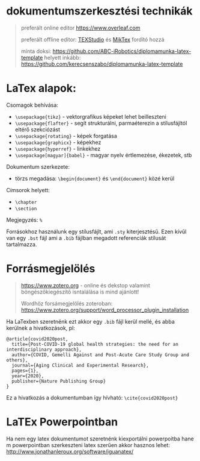 # dokumentumszerkesztési technikák
> 
> preferált online editor https://www.overleaf.com
> 
> preferált offline editor: [TEXStudio](https://www.texstudio.org/) és [MikTex](https://miktex.org/) fordító hozzá
> 
> minta doksi: https://github.com/ABC-iRobotics/diplomamunka-latex-template helyett inkább: https://github.com/kerecsenszabo/diplomamunka-latex-template


# LaTex alapok:
Csomagok behívása:
- `\usepackage{tikz}` - vektorgrafikus képeket lehet beilleszteni
- `\usepackage{flafter}` - segít strukturálni, parmaéterezin a stílusfájltól eltérő szekciózást
- `\usepackage{rotating}` - képek forgatása
- `\usepackage{graphicx}` - képekhez
- `\usepackage{hyperref}` - linkekhez
- `\usepackage[magyar]{babel}` - magyar nyelv értlemezése, ékezetek, stb

Dokumentum szerkezete:
- törzs megadása: `\begin{document}` és `\end{document}` közé kerül

Címsorok helyett:
- `\chapter`
- `\section`

Megjegyzés: `%`


Forrásokhoz használunk egy stílusfájlt, ami `.sty` kiterjesztésű. Ezen kívűl van egy `.bst` fájl ami a `.bib` fájlban megadott referenciák stílusát tartalmazza. 


# Forrásmegjelölés
> https://www.zotero.org - online és dekstop valamint böngészőkiegészítő isntalálása is mind ajánlott!
> 
> Wordhöz forsámegjelölés zoteroban: https://www.zotero.org/support/word_processor_plugin_installation

Ha LaTexben szeretnénk ezt akkor egy `.bib` fájl kerül mellé, és abba kerülnek a hivatkozások, pl:
```Bib
@article{covid2020post,
  title={Post-COVID-19 global health strategies: the need for an interdisciplinary approach},
  author={COVID, Gemelli Against and Post-Acute Care Study Group and others},
  journal={Aging Clinical and Experimental Research},
  pages={1},
  year={2020},
  publisher={Nature Publishing Group}
}
```
Ez a hivatkozás a dokumentumban így hívható: `\cite{covid2020post}`

# LaTEx Powerpointban
Ha nem egy latex dokumentumot szeretnénk kiexportálni powerpoitba hane m powerpointban szerkeszteni latex szerűen akkor hasznos lehet: http://www.jonathanleroux.org/software/iguanatex/


